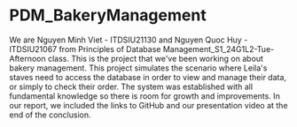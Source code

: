 # PDM_BakeryManagement

We are Nguyen Minh Viet - ITDSIU21130 and Nguyen Quoc Huy - ITDSIU21067 from Principles of Database Management_S1_24G1L2-Tue-Afternoon class. This is the project that we've been working on about bakery management. This project simulates the scenario where Leila's staves need to access the database in order to view and manage their data, or simply to check their order. The system was established with all fundamental knowledge so there is room for growth and improvements. In our report, we included the links to GitHub and our presentation video at the end of the conclusion.
